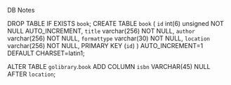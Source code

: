 DB Notes

  DROP TABLE IF EXISTS `book`;
  CREATE TABLE `book` (
  `id` int(6) unsigned NOT NULL AUTO_INCREMENT,
  `title` varchar(256) NOT NULL,
  `author` varchar(256) NOT NULL,
  `formattype` varchar(30) NOT NULL,
  `location` varchar(256) NOT NULL,
  PRIMARY KEY (`id`)
) AUTO_INCREMENT=1 DEFAULT CHARSET=latin1;

ALTER TABLE `golibrary`.`book` 
ADD COLUMN `isbn` VARCHAR(45) NULL AFTER `location`;